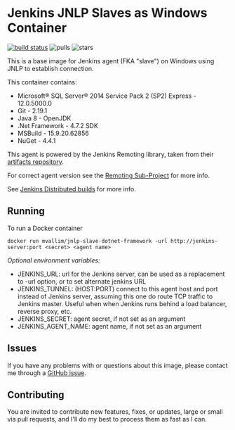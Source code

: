 # Jenkins JNLP Slaves as Windows Container

[![build status](https://ci.appveyor.com/api/projects/status/vmr2c3al8i4jtis4?svg=true)](https://ci.appveyor.com/project/mvallim/jnlp-slave-dotnet-framework "build status") ![pulls](https://img.shields.io/docker/pulls/mvallim/jnlp-slave-dotnet-framework.svg "pulls") ![stars](https://img.shields.io/docker/stars/mvallim/jnlp-slave-dotnet-framework.svg "stars")

This is a base image for Jenkins agent (FKA "slave") on Windows using JNLP to establish connection.

This container contains:

* Microsoft® SQL Server® 2014 Service Pack 2 (SP2) Express - 12.0.5000.0
* Git - 2.19.1
* Java 8 - OpenJDK
* .Net Framework - 4.7.2 SDK
* MSBuild - 15.9.20.62856
* NuGet - 4.4.1

This agent is powered by the Jenkins Remoting library, taken from their [artifacts repository](https://repo.jenkins-ci.org/public/org/jenkins-ci/main/remoting/).

For correct agent version see the [Remoting Sub-Project](https://github.com/jenkinsci/remoting/blob/master/CHANGELOG.md) for more info.

See [Jenkins Distributed builds](https://wiki.jenkins-ci.org/display/JENKINS/Distributed+builds) for more info.

## Running

To run a Docker container

```
docker run mvallim/jnlp-slave-dotnet-framework -url http://jenkins-server:port <secret> <agent name>
```


*Optional environment variables:*

* JENKINS_URL: url for the Jenkins server, can be used as a replacement to -url option, or to set alternate jenkins URL
* JENKINS_TUNNEL: (HOST:PORT) connect to this agent host and port instead of Jenkins server, assuming this one do route TCP traffic to Jenkins master. Useful when when Jenkins runs behind a load balancer, reverse proxy, etc.
* JENKINS_SECRET: agent secret, if not set as an argument
* JENKINS_AGENT_NAME: agent name, if not set as an argument

## Issues

If you have any problems with or questions about this image, please contact me through a [GitHub issue](https://github.com/mvallim/jnlp-slave-dotnet-framework).

## Contributing

You are invited to contribute new features, fixes, or updates, large or small via pull requests, and I'll do my best to process them as fast as I can.
